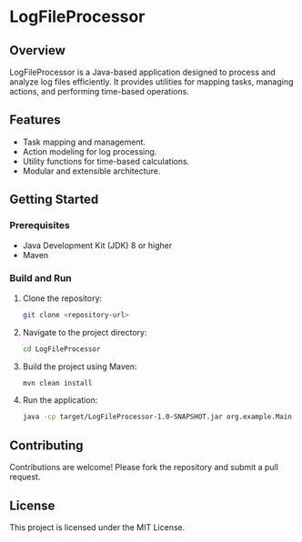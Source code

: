 # LogFileProcessor

## Overview
LogFileProcessor is a Java-based application designed to process and analyze log files efficiently. It provides utilities for mapping tasks, managing actions, and performing time-based operations.

## Features
- Task mapping and management.
- Action modeling for log processing.
- Utility functions for time-based calculations.
- Modular and extensible architecture.

## Getting Started

### Prerequisites
- Java Development Kit (JDK) 8 or higher
- Maven

### Build and Run
1. Clone the repository:
   ```bash
   git clone <repository-url>
   ```
2. Navigate to the project directory:
   ```bash
   cd LogFileProcessor
   ```
3. Build the project using Maven:
   ```bash
   mvn clean install
   ```
4. Run the application:
   ```bash
   java -cp target/LogFileProcessor-1.0-SNAPSHOT.jar org.example.Main
   ```

## Contributing
Contributions are welcome! Please fork the repository and submit a pull request.

## License
This project is licensed under the MIT License.
